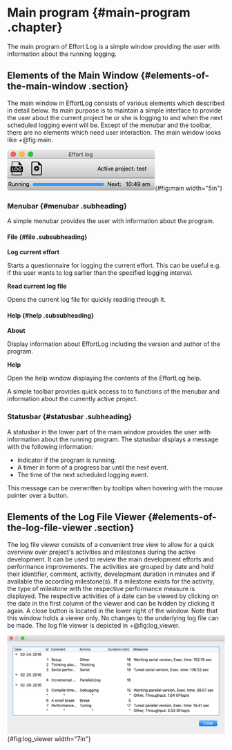 <!--
  Copyright (c) 2015-2017 by IT Center, RWTH Aachen University

  This file is part of EffortLog, a tool for collecting software
  development effort.

  EffortLog is free software: you can redistribute it and/or modify
  it under the terms of the GNU General Public License as published by
  the Free Software Foundation, either version 3 of the License, or
  (at your option) any later version.

  EffortLog is distributed in the hope that it will be useful,
  but WITHOUT ANY WARRANTY; without even the implied warranty of
  MERCHANTABILITY or FITNESS FOR A PARTICULAR PURPOSE.  See the
  GNU General Public License for more details.

  You should have received a copy of the GNU General Public License
  along with EffortLog.  If not, see <http://www.gnu.org/licenses/>.
-->


Main program {#main-program .chapter}
============

The main program of Effort Log is a simple window providing the user
with information about the running logging.

Elements of the Main Window {#elements-of-the-main-window .section}
---------------------------

The main window in EffortLog consists of various elements which
described in detail below. Its main purpose is to maintain a simple
interface to provide the user about the current project he or she is
logging to and when the next scheduled logging event will be. Except of
the menubar and the toolbar, there are no elements which need user
interaction. The main window looks like +@fig:main.

![The main window.](images/main.png){#fig:main width="5in"}

### Menubar {#menubar .subheading}

A simple menubar provides the user with information about the program.

#### File {#file .subsubheading}

**Log current effort**

Starts a questionnaire for logging the current effort. This can be
useful e.g. if the user wants to log earlier than the specified logging
interval.

**Read current log file**

Opens the current log file for quickly reading through it.

#### Help {#help .subsubheading}

**About**

Display information about EffortLog including the version and author of
the program.

**Help**

Open the help window displaying the contents of the EffortLog help.

A simple toolbar provides quick access to to functions of the menubar
and information about the currently active project.

### Statusbar {#statusbar .subheading}

A statusbar in the lower part of the main window provides the user with
information about the running program. The statusbar displays a message
with the following information:

-   Indicator if the program is running.
-   A timer in form of a progress bar until the next event.
-   The time of the next scheduled logging event.

This message can be overwritten by tooltips when hovering with the mouse
pointer over a button.

Elements of the Log File Viewer {#elements-of-the-log-file-viewer .section}
-------------------------------

The log file viewer consists of a convenient tree view to allow for a
quick overview over preject's activities and milestones during the
active development. It can be used to review the main development
efforts and performance improvements. The activities are grouped by date
and hold their identifier, comment, activity, development duration in
minutes and if available the according milestone(s). If a milestone
exists for the activity, the type of milestone with the respective
performance measure is displayed. The respective activities of a date
can be viewed by clicking on the date in the first column of the viewer
and can be hidden by clicking it again. A close button is located in the
lower right of the window. Note that this window holds a viewer only. No
changes to the underlying log file can be made. The log file viewer is
depicted in +@fig:log_viewer.

![The log file viewer.](images/log_viewer.png){#fig:log_viewer
width="7in"}
